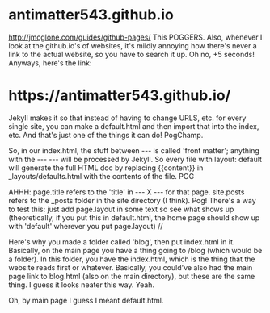 # antimatter543.github.io
 http://jmcglone.com/guides/github-pages/ This POGGERS.
 Also, whenever I look at the github.io's of websites, it's mildly annoying how there's never a link to the actual website, so you have to search it up. Oh no, +5 seconds! Anyways, here's the link:

 <h1> https://antimatter543.github.io/ </h1>
 
 Jekyll makes it so that instead of having to change URLS, etc. for every single site, you can make a default.html and then import that into the index, etc. And that's just one of the things it can do! PogChamp.


 So, in our index.html, the stuff between --- is called 'front matter'; anything with the --- --- will be processed by Jekyll.
 So every file with layout: default will generate the full HTML doc by replacing {{content}} in _layouts/defaults.html with the contents of the file. POG

 AHHH:
 page.title refers to the 'title' in --- X --- for that page.
 site.posts refers to the _posts folder in the site directory (I think). Pog!
 There's a way  to test this:
 just add page.layout in some text so see what shows up (theoretically, if you put this in default.html, the home page should show up with 'default' wherever you put page.layout)
 //

 Here's why you made a folder called 'blog', then put index.html in it.
 Basically, on the main page you have a thing going to /blog (which would be a folder). In this folder, you have the index.html, which is the thing that the website reads first or whatever. Basically, you could've also had the main page link to blog.html (also on the main directory), but these are the same thing.
 I guess it looks neater this way. Yeah.

 Oh, by main page I guess I meant default.html.